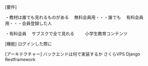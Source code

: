 
[要件]

・教材は誰でも見れるものがある
　無料会員用・・・誰でも
　有料会員用・・・会員登録した人

・有料会員
　サブスクで全て見れる
　
　小学生教育コンテンツ
　


[機能]
ログインした際に


[アーキテクチャー]
バックエンドは何で実装するか
さくらVPS
Django Restframework
